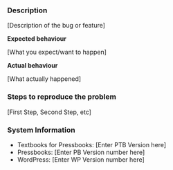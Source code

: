 ### Description 

[Description of the bug or feature]

**Expected behaviour** 

[What you expect/want to happen]

**Actual behaviour** 

[What actually happened]

### Steps to reproduce the problem

[First Step, Second Step, etc]

### System Information

- Textbooks for Pressbooks: [Enter PTB Version here] 
- Pressbooks: [Enter PB Version number here] 
- WordPress: [Enter WP Version number here] 